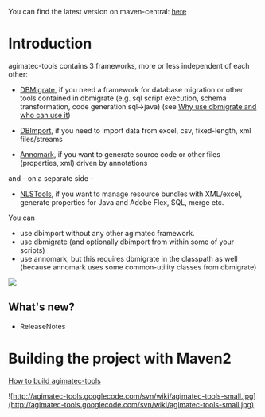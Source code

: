 You can find the latest version on maven-central:
<a href='http://search.maven.org/#search|ga|1|g%3A%22de.viaboxx%22'>here</a>

# Introduction #

agimatec-tools contains 3 frameworks, more or less independent of each other:

  * [DBMigrate](dbmigrate.md), if you need a framework for database migration or other tools contained in dbmigrate (e.g. sql script execution, schema transformation, code generation sql->java) (see [Why use dbmigrate and who can use it](DBMigrateWhy.md))

  * [DBImport](dbimport.md), if you need to import data from excel, csv, fixed-length, xml files/streams

  * [Annomark](annomark.md), if you want to generate source code or other files (properties, xml) driven by annotations

and - on a separate side -
  * [NLSTools](NLSTools.md), if you want to manage resource bundles with XML/excel, generate properties for Java and Adobe Flex, SQL, merge etc.

You can
  * use dbimport without any other agimatec framework.
  * use dbmigrate (and optionally dbimport from within some of your scripts)
  * use annomark, but this requires dbmigrate in the classpath as well (because annomark uses some common-utility classes from dbmigrate)


<img src='http://agimatec-tools.googlecode.com/svn/wiki/Schema.png' />

## What's new? ##

  * ReleaseNotes

# Building the project with Maven2 #
[How to build agimatec-tools](BuildAgimatecTools.md)

![http://agimatec-tools.googlecode.com/svn/wiki/agimatec-tools-small.jpg](http://agimatec-tools.googlecode.com/svn/wiki/agimatec-tools-small.jpg)